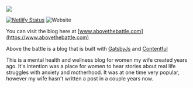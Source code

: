 ![](https://abovethebattle.com/static/logo-61cb4d23416c0ffee9b067173f0beee2-a4fda.png)

[![Netlify Status](https://api.netlify.com/api/v1/badges/cbdfd6b0-47b9-4fce-bf5c-038221250454/deploy-status)](https://app.netlify.com/sites/friendly-hermann-b39716/deploys)
![Website](https://img.shields.io/website?url=http%3A%2F%2Fabovethebattle.com)


You can visit the blog here at [www.abovethebattle.com](https://www.abovethebattle.com)

Above the battle is a blog that is built with [GatsbyJs](https://www.gatsbyjs.org/) and [Contentful](https://www.contentful.com/)

This is a mental health and wellness blog for women my wife created years ago. It's intention was a place for women to hear stories about real life struggles with anxiety and motherhood. It was at one time very popular, however my wife hasn't written a post in a couple years now.